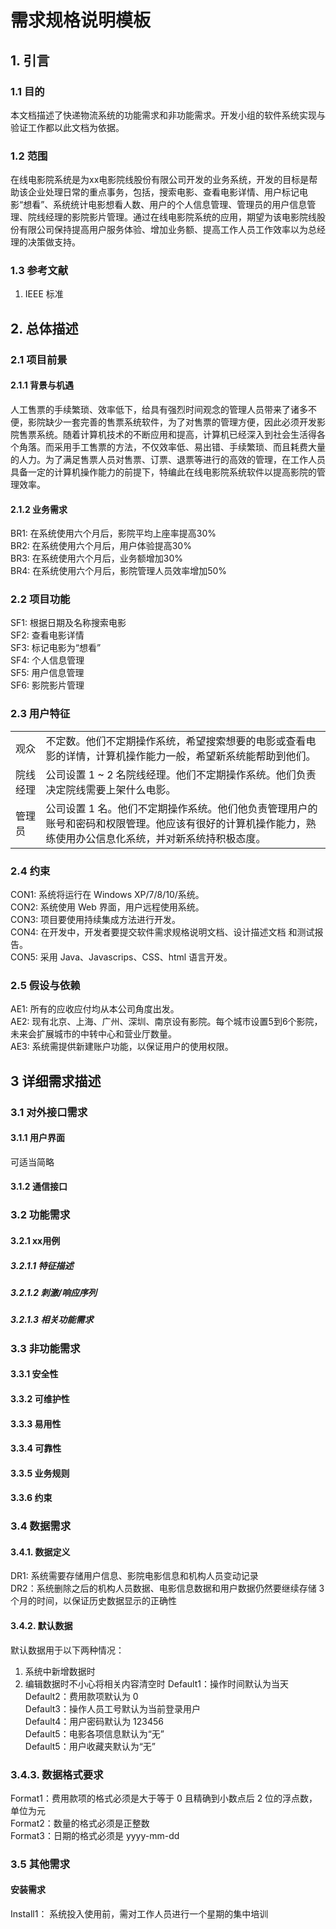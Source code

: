 # 需求规格说明模板
## 1. 引言
### 1.1 目的
本文档描述了快递物流系统的功能需求和非功能需求。开发小组的软件系统实现与验证工作都以此文档为依据。
### 1.2 范围
在线电影院系统是为xx电影院线股份有限公司开发的业务系统，开发的目标是帮助该企业处理日常的重点事务，包括，搜索电影、查看电影详情、用户标记电影“想看”、系统统计电影想看人数、用户的个人信息管理、管理员的用户信息管理、院线经理的影院影片管理。通过在线电影院系统的应用，期望为该电影院线股份有限公司保持提高用户服务体验、增加业务额、提高工作人员工作效率以为总经理的决策做支持。
### 1.3 参考文献
1. IEEE 标准
## 2. 总体描述
### 2.1 项目前景
#### 2.1.1 背景与机遇
人工售票的手续繁琐、效率低下，给具有强烈时间观念的管理人员带来了诸多不便，影院缺少一套完善的售票系统软件，为了对售票的管理方便，因此必须开发影院售票系统。随着计算机技术的不断应用和提高，计算机已经深入到社会生活得各个角落。而采用手工售票的方法，不仅效率低、易出错、手续繁琐、而且耗费大量的人力。为了满足售票人员对售票、订票、退票等进行的高效的管理，在工作人员具备一定的计算机操作能力的前提下，特编此在线电影院系统软件以提高影院的管理效率。
#### 2.1.2 业务需求
BR1: 在系统使用六个月后，影院平均上座率提高30%<Br/>
BR2: 在系统使用六个月后，用户体验提高30%<Br/>
BR3: 在系统使用六个月后，业务额增加30%<Br/>
BR4: 在系统使用六个月后，影院管理人员效率增加50%
### 2.2 项目功能
SF1: 根据日期及名称搜索电影<Br/>
SF2: 查看电影详情<Br/>
SF3: 标记电影为“想看”<Br/>
SF4: 个人信息管理<Br/>
SF5: 用户信息管理<Br/>
SF6: 影院影片管理
### 2.3 用户特征
|          |                                                              |
| -------- | ------------------------------------------------------------ |
| 观众     | 不定数。他们不定期操作系统，希望搜索想要的电影或查看电影的详情，计算机操作能力一般，希望新系统能帮助到他们。 |
| 院线经理 | 公司设置 1 ~ 2 名院线经理。他们不定期操作系统。他们负责决定院线需要上架什么电影。 |
| 管理员   | 公司设置 1 名。他们不定期操作系统。他们他负责管理用户的账号和密码和权限管理。他应该有很好的计算机操作能力，熟练使用办公信息化系统，并对新系统持积极态度。 |

### 2.4 约束
CON1: 系统将运行在 Windows XP/7/8/10/系统。<Br/>
CON2: 系统使用 Web 界面，用户远程使用系统。<Br/>
CON3: 项目要使用持续集成方法进行开发。<Br/>
CON4: 在开发中，开发者要提交软件需求规格说明文档、设计描述文档
和测试报告。<Br/>
CON5: 采用 Java、Javascrips、CSS、html 语言开发。
### 2.5 假设与依赖
AE1: 所有的应收应付均从本公司角度出发。<Br/>
AE2: 现有北京、上海、广州、深圳、南京设有影院。每个城市设置5到6个影院，未来会扩展城市的中转中心和营业厅数量。<Br/>
AE3: 系统需提供新建账户功能，以保证用户的使用权限。
## 3 详细需求描述
### 3.1 对外接口需求
#### 3.1.1 用户界面 
可适当简略
#### 3.1.2 通信接口
### 3.2 功能需求
#### 3.2.1  xx用例
##### 3.2.1.1 特征描述
##### 3.2.1.2 刺激/响应序列
##### 3.2.1.3 相关功能需求
### 3.3 非功能需求
#### 3.3.1  安全性
#### 3.3.2  可维护性
#### 3.3.3  易用性
#### 3.3.4  可靠性
#### 3.3.5  业务规则
#### 3.3.6  约束

### 3.4  数据需求
#### 3.4.1. 数据定义
DR1: 系统需要存储用户信息、影院电影信息和机构人员变动记录<Br/>
DR2：系统删除之后的机构人员数据、电影信息数据和用户数据仍然要继续存储 3 个月的时间，以保证历史数据显示的正确性
#### 3.4.2. 默认数据
默认数据用于以下两种情况：
1. 系统中新增数据时
2. 编辑数据时不小心将相关内容清空时
Default1：操作时间默认为当天<Br/>
Default2：费用款项默认为 0<Br/>
Default3：操作人员工号默认为当前登录用户<Br/>
Default4：用户密码默认为 123456<Br/>
Default5：电影各项信息默认为“无”<Br/>
Default5：用户收藏夹默认为“无”
### 3.4.3. 数据格式要求
Format1：费用款项的格式必须是大于等于 0 且精确到小数点后 2 位的浮点数，单位为元<Br/>
Format2：数量的格式必须是正整数<Br/>
Format3：日期的格式必须是 yyyy-mm-dd<Br/>
### 3.5  其他需求
#### 安装需求
Install1： 系统投入使用前，需对工作人员进行一个星期的集中培训
